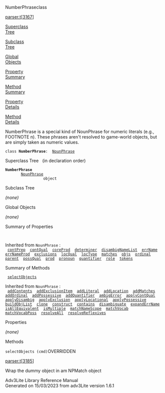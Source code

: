 <span class="title">NumberPhrase</span><span class="type">class</span>

[parser.t](../file/parser.t.html)\[[3167](../source/parser.t.html#3167)\]

[Superclass  
Tree](#_SuperClassTree_)

[Subclass  
Tree](#_SubClassTree_)

[Global  
Objects](#_ObjectSummary_)

[Property  
Summary](#_PropSummary_)

[Method  
Summary](#_MethodSummary_)

[Property  
Details](#_Properties_)

[Method  
Details](#_Methods_)

<div class="fdesc">

NumberPhrase is a special kind of NounPhrase for numeric literals (e.g.,
FOOTNOTE n). These phrases aren't resolved to game-world objects, but
are simply taken as numeric values.

`class `**`NumberPhrase`**` :   `[`NounPhrase`](../object/NounPhrase.html)

</div>

<span id="_SuperClassTree_"></span>

<div class="mjhd">

<span class="hdln">Superclass Tree</span>   (in declaration order)

</div>

**`NumberPhrase`**  
`         `[`NounPhrase`](../object/NounPhrase.html)  
`                 object`  
<span id="_SubClassTree_"></span>

<div class="mjhd">

<span class="hdln">Subclass Tree</span>  

</div>

*(none)* <span id="_ObjectSummary_"></span>

<div class="mjhd">

<span class="hdln">Global Objects</span>  

</div>

*(none)* <span id="_PropSummary_"></span>

<div class="mjhd">

<span class="hdln">Summary of Properties</span>  

</div>

` `

Inherited from `NounPhrase` :  
` `[`contPrep`](../object/NounPhrase.html#contPrep)`  `[`contQual`](../object/NounPhrase.html#contQual)`  `[`coreProd`](../object/NounPhrase.html#coreProd)`  `[`determiner`](../object/NounPhrase.html#determiner)`  `[`disambigNameList`](../object/NounPhrase.html#disambigNameList)`  `[`errName`](../object/NounPhrase.html#errName)`  `[`errNameProd`](../object/NounPhrase.html#errNameProd)`  `[`exclusions`](../object/NounPhrase.html#exclusions)`  `[`locQual`](../object/NounPhrase.html#locQual)`  `[`locType`](../object/NounPhrase.html#locType)`  `[`matches`](../object/NounPhrase.html#matches)`  `[`objs`](../object/NounPhrase.html#objs)`  `[`ordinal`](../object/NounPhrase.html#ordinal)`  `[`parent`](../object/NounPhrase.html#parent)`  `[`possQual`](../object/NounPhrase.html#possQual)`  `[`prod`](../object/NounPhrase.html#prod)`  `[`pronoun`](../object/NounPhrase.html#pronoun)`  `[`quantifier`](../object/NounPhrase.html#quantifier)`  `[`role`](../object/NounPhrase.html#role)`  `[`tokens`](../object/NounPhrase.html#tokens)`  `

<span id="_MethodSummary_"></span>

<div class="mjhd">

<span class="hdln">Summary of Methods</span>  

</div>

` `[`selectObjects`](#selectObjects)`  `

Inherited from `NounPhrase` :  
` `[`addContents`](../object/NounPhrase.html#addContents)`  `[`addExclusionItem`](../object/NounPhrase.html#addExclusionItem)`  `[`addLiteral`](../object/NounPhrase.html#addLiteral)`  `[`addLocation`](../object/NounPhrase.html#addLocation)`  `[`addMatches`](../object/NounPhrase.html#addMatches)`  `[`addOrdinal`](../object/NounPhrase.html#addOrdinal)`  `[`addPossessive`](../object/NounPhrase.html#addPossessive)`  `[`addQuantifier`](../object/NounPhrase.html#addQuantifier)`  `[`ambigError`](../object/NounPhrase.html#ambigError)`  `[`applyContQual`](../object/NounPhrase.html#applyContQual)`  `[`applyDisambig`](../object/NounPhrase.html#applyDisambig)`  `[`applyExclusion`](../object/NounPhrase.html#applyExclusion)`  `[`applyLocational`](../object/NounPhrase.html#applyLocational)`  `[`applyPossessive`](../object/NounPhrase.html#applyPossessive)`  `[`buildObjList`](../object/NounPhrase.html#buildObjList)`  `[`clone`](../object/NounPhrase.html#clone)`  `[`construct`](../object/NounPhrase.html#construct)`  `[`contains`](../object/NounPhrase.html#contains)`  `[`disambiguate`](../object/NounPhrase.html#disambiguate)`  `[`expandErrName`](../object/NounPhrase.html#expandErrName)`  `[`isAllEquivalent`](../object/NounPhrase.html#isAllEquivalent)`  `[`isMultiple`](../object/NounPhrase.html#isMultiple)`  `[`matchNameScope`](../object/NounPhrase.html#matchNameScope)`  `[`matchVocab`](../object/NounPhrase.html#matchVocab)`  `[`matchVocabPoss`](../object/NounPhrase.html#matchVocabPoss)`  `[`resolveAll`](../object/NounPhrase.html#resolveAll)`  `[`resolveReflexives`](../object/NounPhrase.html#resolveReflexives)`  `

<span id="_Properties_"></span>

<div class="mjhd">

<span class="hdln">Properties</span>  

</div>

*(none)* <span id="_Methods_"></span>

<div class="mjhd">

<span class="hdln">Methods</span>  

</div>

<span id="selectObjects"></span>

`selectObjects (cmd)`<span class="rem">OVERRIDDEN</span>

[parser.t](../file/parser.t.html)\[[3185](../source/parser.t.html#3185)\]

<div class="desc">

Wrap the dummy object in am NPMatch object

</div>

<div class="ftr">

Adv3Lite Library Reference Manual  
Generated on 15/03/2023 from adv3Lite version 1.6.1

</div>
